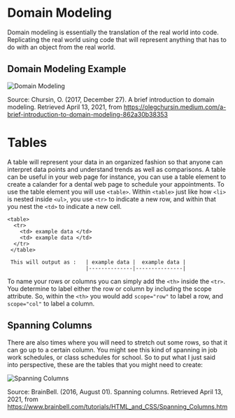 # Domain Modeling # 

Domain modeling is essentially the translation of the real world into code. Replicating the real world using code that will represent anything that has to do with an object from the real world. 

## Domain Modeling Example ## 
![Domain Modeling](https://miro.medium.com/max/700/1*kM41O4gBK3BvXI0870A_kA.jpeg)


Source: Chursin, O. (2017, December 27). A brief introduction to domain modeling. Retrieved April 13, 2021, from https://olegchursin.medium.com/a-brief-introduction-to-domain-modeling-862a30b38353

# Tables # 
A table will represent your data in an organized fashion so that anyone can interpret data points and understand trends as well as comparisons. A table can be useful in your web page for instance, you can use a table element to create a calander for a dental web page to schedule your appointments. To use the table element you will use `<table>`. Within `<table>` just like how `<li>` is nested inside `<ul>`, you use `<tr>` to indicate a new row, and within that you nest the `<td>` to indicate a new cell. 

    <table> 
      <tr> 
        <td> example data </td> 
        <td> example data </td> 
      </tr> 
     </table> 
     
     This will output as :   | example data |  example data |
                             |--------------|---------------|
                             
To name your rows or columns you can simply add the `<th>` inside the `<tr>`. You determine to label either the row or column by including the scope attribute. So, within the `<th>` you would add `scope="row"` to label a row, and `scope="col"` to label a column. 
 
## Spanning Columns ## 
There are also times where you will need to stretch out some rows, so that it can go up to a certain column. You might see this kind of spanning in job work schedules, or class schedules for school. So to put what I just said into perspective, these are the tables that you might need to create: 

![Spanning Columns](https://www.brainbell.com/tutorials/HTML_and_CSS/images/0131855867/graphics/04fig12.gif;423381)

Source: BrainBell. (2016, August 01). Spanning columns. Retrieved April 13, 2021, from https://www.brainbell.com/tutorials/HTML_and_CSS/Spanning_Columns.htm

